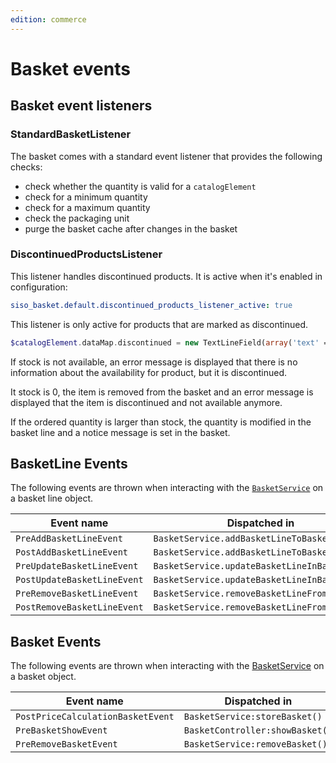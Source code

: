 ```yaml
---
edition: commerce
---
```


# Basket events

## Basket event listeners

### StandardBasketListener

The basket comes with a standard event listener that provides the following checks:

- check whether the quantity is valid for a `catalogElement`
- check for a minimum quantity 
- check for a maximum quantity
- check the packaging unit
- purge the basket cache after changes in the basket

### DiscontinuedProductsListener

This listener handles discontinued products. It is active when it's enabled in configuration:

``` yaml
siso_basket.default.discontinued_products_listener_active: true
```

This listener is only active for products that are marked as discontinued.

``` php
$catalogElement.dataMap.discontinued = new TextLineField(array('text' => 1));
```

If stock is not available, an error message is displayed that there is no information about the availability for product, but it is discontinued.

It stock is 0, the item is removed from the basket and an error message is displayed that the item is discontinued and not available anymore.

If the ordered quantity is larger than stock, the quantity is modified in the basket line and a notice message is set in the basket.

## BasketLine Events

The following events are thrown when interacting with the [`BasketService`](basketservice.md) on a basket line object.

| Event name         | Dispatched in         | Event ID             |
| ------------------ | --------------------- | -------------------- |
| `PreAddBasketLineEvent` | `BasketService.addBasketLineToBasket()` | `silver_eshop.pre_add_basketline` |
| `PostAddBasketLineEvent` | `BasketService.addBasketLineToBasket()` | `silver_eshop.post_add_basketline` |
| `PreUpdateBasketLineEvent` | `BasketService.updateBasketLineInBasket()` | `silver_eshop.pre_update_basketline` |
| `PostUpdateBasketLineEvent` | `BasketService.updateBasketLineInBasket()` | `silver_eshop.post_update_basketline` |
| `PreRemoveBasketLineEvent` | `BasketService.removeBasketLineFromBasket()` | `silver_eshop.pre_remove_basketline` |
| `PostRemoveBasketLineEvent` | `BasketService.removeBasketLineFromBasket()` | `silver_eshop.post_remove_basketline` |

## Basket Events

The following events are thrown when interacting with the [BasketService](basketservice.md) on a basket object.

|Event name|Dispatched in|Event ID|
|--- |--- |--- |
|`PostPriceCalculationBasketEvent`|`BasketService:storeBasket()`|`silver_eshop.post_price_calculation_basket`|
|`PreBasketShowEvent`|`BasketController:showBasket()`|`silver_eshop.pre_basket_show`|
|`PreRemoveBasketEvent`|`BasketService:removeBasket()`|`silver_eshop.pre_remove_basket`|
